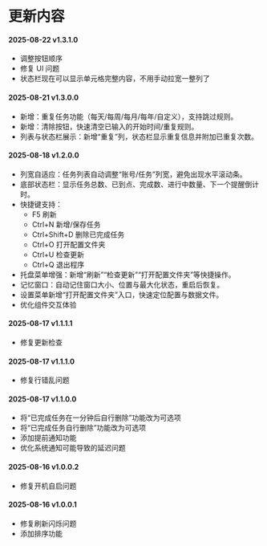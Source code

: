 # 更新内容
#### 2025-08-22 v1.3.1.0
- 调整按钮顺序
- 修复 UI 问题
- 状态栏现在可以显示单元格完整内容，不用手动拉宽一整列了

#### 2025-08-21 v1.3.0.0
- 新增：重复任务功能（每天/每周/每月/每年/自定义），支持跳过规则。
- 新增：清除按钮，快速清空已输入的开始时间/重复规则。
- 列表与状态栏展示：新增“重复”列，状态栏显示重复信息并附加已重复次数。

#### 2025-08-18 v1.2.0.0
- 列宽自适应：任务列表自动调整“账号/任务”列宽，避免出现水平滚动条。
- 底部状态栏：显示任务总数、已到点、完成数、进行中数量、下一个提醒倒计时。
- 快捷键支持：
  - F5 刷新
  - Ctrl+N 新增/保存任务
  - Ctrl+Shift+D 删除已完成任务
  - Ctrl+O 打开配置文件夹
  - Ctrl+U 检查更新
  - Ctrl+Q 退出程序
- 托盘菜单增强：新增“刷新”“检查更新”“打开配置文件夹”等快捷操作。
- 记忆窗口：自动记住窗口大小、位置与最大化状态，重启后恢复。
- 设置菜单新增“打开配置文件夹”入口，快速定位配置与数据文件。
- 优化组件交互体验

#### 2025-08-17 v1.1.1.1
- 修复更新检查

#### 2025-08-17 v1.1.1.0
- 修复行错乱问题

#### 2025-08-17 v1.1.0.0
- 将“已完成任务在一分钟后自行删除”功能改为可选项
- 将“已完成任务自行删除”功能改为可选项
- 添加提前通知功能
- 优化系统通知可能导致的延迟问题

#### 2025-08-16 v1.0.0.2
- 修复开机自启问题

#### 2025-08-16 v1.0.0.1
- 修复刷新闪烁问题
- 添加排序功能
